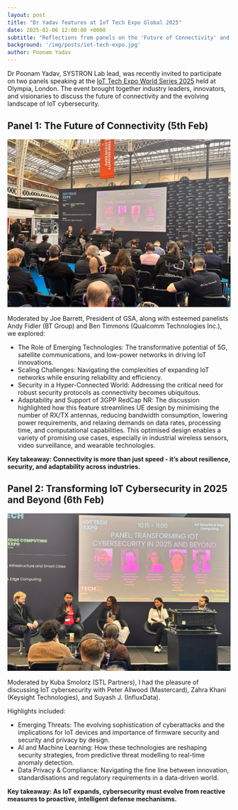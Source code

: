 ```yaml
---
layout: post
title: "Dr Yadav features at IoT Tech Expo Global 2025"
date: 2025-02-06 12:00:00 +0000
subtitle: "Reflections from panels on the 'Future of Connectivity' and 'Transforming IoT Cybersecurity'"
background: '/img/posts/iot-tech-expo.jpg'
author: Poonam Yadav
---
```


Dr Poonam Yadav, SYSTRON Lab lead, was recently invited to participate on two panels speaking at the [IoT Tech Expo World Series 2025](https://www.iottechexpo.com/global/) held at Olympia, London. The event brought together industry leaders, innovators, and visionaries to discuss the future of connectivity and the evolving landscape of IoT cybersecurity.

## Panel 1: The Future of Connectivity (5th Feb)

![Dr Poonam Yadav on Future of Connectivity panel](/img/posts/iot-tech-expo.jpg)

Moderated by Joe Barrett, President of GSA, along with esteemed panelists Andy Fidler (BT Group) and Ben Timmons (Qualcomm Technologies Inc.), we explored:

* The Role of Emerging Technologies: The transformative potential of 5G, satellite communications, and low-power networks in driving IoT innovations.
* Scaling Challenges: Navigating the complexities of expanding IoT networks while ensuring reliability and efficiency.
* Security in a Hyper-Connected World: Addressing the critical need for robust security protocols as connectivity becomes ubiquitous.
* Adaptability and Support of 3GPP RedCap NR: The discussion highlighted how this feature streamlines UE design by minimising the number of RX/TX antennas, reducing bandwidth consumption, lowering power requirements, and relaxing demands on data rates, processing time, and computational capabilities. This optimised design enables a variety of promising use cases, especially in industrial wireless sensors, video surveillance, and wearable technologies.

**Key takeaway: Connectivity is more than just speed - it’s about resilience, security, and adaptability across industries.**

## Panel 2: Transforming IoT Cybersecurity in 2025 and Beyond (6th Feb)

![Dr Poonam Yadav on Transforming IoT Cybersecurity panel](/img/posts/iot-transforming-cybersecurity.jpg)

Moderated by Kuba Smolorz (STL Partners), I had the pleasure of discussing IoT cybersecurity with Peter Allwood (Mastercard), Zahra Khani (Keysight Technologies), and Suyash J. (InfluxData).

Highlights included:

* Emerging Threats: The evolving sophistication of cyberattacks and the implications for IoT devices and importance of firmware security and security and privacy by design.
* AI and Machine Learning: How these technologies are reshaping security strategies, from predictive threat modelling to real-time anomaly detection.
* Data Privacy & Compliance: Navigating the fine line between innovation, standardisations and regulatory requirements in a data-driven world.

**Key takeaway: As IoT expands, cybersecurity must evolve from reactive measures to proactive, intelligent defense mechanisms.**